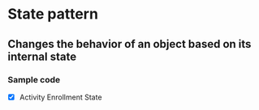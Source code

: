 # State pattern

## Changes the **behavior** of an object based on its internal state

### Sample code

- [x] Activity Enrollment State
